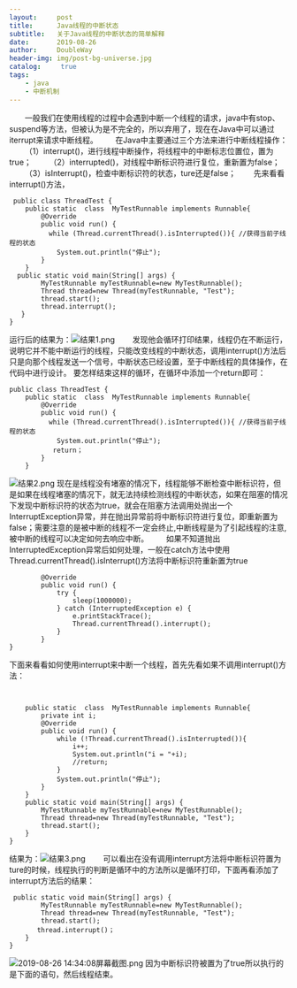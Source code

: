 ```yaml
---
layout:     post
title:      Java线程的中断状态
subtitle:   关于Java线程的中断状态的简单解释
date:       2019-08-26
author:     DoubleWay
header-img: img/post-bg-universe.jpg
catalog: 	 true
tags:
    - java
    - 中断机制
---
```

&emsp;&emsp;一般我们在使用线程的过程中会遇到中断一个线程的请求，java中有stop、suspend等方法，但被认为是不完全的，所以弃用了，现在在Java中可以通过iterrupt来请求中断线程。
&emsp;&emsp;在Java中主要通过三个方法来进行中断线程操作：
&emsp;&emsp;（1）interrupt()，进行线程中断操作，将线程中的中断标志位置位，置为true；
&emsp;&emsp;（2）interrupted()，对线程中断标识符进行复位，重新置为false；
&emsp;&emsp;（3）isInterrupt()，检查中断标识符的状态，ture还是false；
&emsp;&emsp;先来看看interrupt()方法，
```````
 public class ThreadTest {
    public static  class  MyTestRunnable implements Runnable{
        @Override
        public void run() {
          while (Thread.currentThread().isInterrupted()){ //获得当前子线程的状态
            System.out.println("停止");
        }
    }
  public static void main(String[] args) {
        MyTestRunnable myTestRunnable=new MyTestRunnable();
        Thread thread=new Thread(myTestRunnable, "Test");
        thread.start();
        thread.interrupt();
   }
}
````````
运行后的结果为：![结果1.png](https://upload-images.jianshu.io/upload_images/16808961-fc8ce8b8ac874da1.png?imageMogr2/auto-orient/strip%7CimageView2/2/w/1240)
&emsp;&emsp;发现他会循环打印结果，线程仍在不断运行，说明它并不能中断运行的线程，只能改变线程的中断状态，调用interrupt()方法后只是向那个线程发送一个信号，中断状态已经设置，至于中断线程的具体操作，在代码中进行设计。
要怎样结束这样的循环，在循环中添加一个return即可：
```
public class ThreadTest {
    public static  class  MyTestRunnable implements Runnable{
        @Override
        public void run() {
          while (Thread.currentThread().isInterrupted()){ //获得当前子线程的状态
            System.out.println("停止");
           return；
        }
    }
``````
![结果2.png](https://upload-images.jianshu.io/upload_images/16808961-54112b4310d7530b.png?imageMogr2/auto-orient/strip%7CimageView2/2/w/1240)
现在是线程没有堵塞的情况下，线程能够不断检查中断标识符，但是如果在线程堵塞的情况下，就无法持续检测线程的中断状态，如果在阻塞的情况下发现中断标识符的状态为true，就会在阻塞方法调用处抛出一个InterruptException异常，并在抛出异常前将中断标识符进行复位，即重新置为false；需要注意的是被中断的线程不一定会终止,中断线程是为了引起线程的注意,被中断的线程可以决定如何去响应中断。
&emsp;&emsp;如果不知道抛出InterruptedException异常后如何处理，一般在catch方法中使用Thread.currentThread().isInterrupt()方法将中断标识符重新置为true
```public static  class  MyTestRunnable implements Runnable{
        @Override
        public void run() {
            try {
                sleep(1000000);
            } catch (InterruptedException e) {
                e.printStackTrace();
                Thread.currentThread().interrupt();
            }
        }
}
`````
下面来看看如何使用interrupt来中断一个线程，首先先看如果不调用interrupt()方法：
`````public class ThreadTest {


    public static  class  MyTestRunnable implements Runnable{
        private int i;
        @Override
        public void run() {
            while (!Thread.currentThread().isInterrupted()){
                i++;
                System.out.println("i = "+i);
                //return;
            }
            System.out.println("停止");
        }
    }
    public static void main(String[] args) {
        MyTestRunnable myTestRunnable=new MyTestRunnable();
        Thread thread=new Thread(myTestRunnable, "Test");
        thread.start();
    }
}
`````
结果为：![结果3.png](https://upload-images.jianshu.io/upload_images/16808961-e3ce118771a9dacd.png?imageMogr2/auto-orient/strip%7CimageView2/2/w/1240)
&emsp;&emsp;可以看出在没有调用interrupt方法将中断标识符置为ture的时候，线程执行的判断是循环中的方法所以是循环打印，下面再看添加了interrupt方法后的结果：
````
 public static void main(String[] args) {
        MyTestRunnable myTestRunnable=new MyTestRunnable();
        Thread thread=new Thread(myTestRunnable, "Test");
        thread.start();
       thread.interrupt()；
    }
}
`````
![2019-08-26 14:34:08屏幕截图.png](https://upload-images.jianshu.io/upload_images/16808961-c8b349b37e23365b.png?imageMogr2/auto-orient/strip%7CimageView2/2/w/1240)
因为中断标识符被置为了true所以执行的是下面的语句，然后线程结束。
